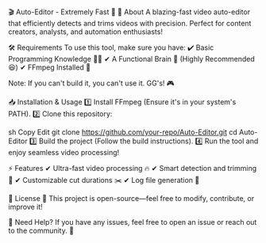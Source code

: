 🎬 Auto-Editor - Extremely Fast 🚀
🔹 About
A blazing-fast video auto-editor that efficiently detects and trims videos with precision. Perfect for content creators, analysts, and automation enthusiasts!

🛠 Requirements
To use this tool, make sure you have:
✔ Basic Programming Knowledge 🧑‍💻
✔ A Functional Brain 🧠 (Highly Recommended 😆)
✔ FFmpeg Installed 🎥

Note: If you can't build it, you can't use it. GG's! 🎮

📥 Installation & Usage
1️⃣ Install FFmpeg (Ensure it's in your system's PATH).
2️⃣ Clone this repository:

sh
Copy
Edit
git clone https://github.com/your-repo/Auto-Editor.git
cd Auto-Editor
3️⃣ Build the project (Follow the build instructions).
4️⃣ Run the tool and enjoy seamless video processing!

⚡ Features
✔ Ultra-fast video processing 🔥
✔ Smart detection and trimming 🎯
✔ Customizable cut durations ✂️
✔ Log file generation 📜

📜 License
📄 This project is open-source—feel free to modify, contribute, or improve it!

💬 Need Help?
If you have any issues, feel free to open an issue or reach out to the community. 🚀
